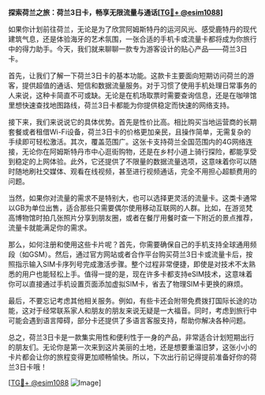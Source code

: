**探索荷兰之旅：荷兰3日卡，畅享无限流量与通话[[TG💪+ @esim1088](https://t.me/s/esim1088)]**

如果你计划前往荷兰，无论是为了欣赏阿姆斯特丹的运河风光、感受鹿特丹的现代建筑气息，还是体验海牙的艺术氛围，一张合适的手机卡或流量卡都将成为你旅行中的得力助手。今天，我们就来聊聊一款专为游客设计的贴心产品——荷兰3日卡。

首先，让我们了解一下荷兰3日卡的基本功能。这款卡主要面向短期访问荷兰的游客，提供超值的通话、短信和数据流量服务。对于习惯了使用手机处理日常事务的人来说，这种卡简直不可或缺。无论是在机场取票时需要查询信息，还是在咖啡馆里想快速查找地图路线，荷兰3日卡都能为你提供稳定而快速的网络支持。

接下来，我们来说说它的具体优势。首先是性价比高。相比购买当地运营商的长期套餐或者租借Wi-Fi设备，荷兰3日卡的价格更加亲民，且操作简单，无需复杂的手续即可轻松激活。其次，覆盖范围广。这张卡支持荷兰全国范围内的4G网络连接，无论你在阿姆斯特丹市中心逛街购物，还是在乡村小道上骑行探险，都能享受到稳定的上网体验。此外，它还提供了不限量的数据流量选项，这意味着你可以随时随地刷社交媒体、观看在线视频，甚至进行视频通话，完全不用担心超额费用的问题。

当然，如果你对流量的需求不是特别大，也可以选择更灵活的流量卡。这类卡通常以GB为单位出售，适合那些只需要偶尔使用移动互联网的人群。比如，在游览梵高博物馆时拍几张照片分享到朋友圈，或者在餐厅用餐时查一下附近的景点推荐，流量卡就能满足你的需求。

那么，如何注册和使用这些卡片呢？首先，你需要确保自己的手机支持全球通用频段（如GSM）。然后，通过官方网站或者合作平台购买荷兰3日卡或流量卡后，按照指示输入SIM卡序列号完成激活步骤。整个过程非常便捷，即使是对技术不太熟悉的用户也能轻松上手。值得一提的是，现在许多卡都支持eSIM技术，这意味着你可以直接通过手机设置页面添加虚拟SIM卡，省去了物理SIM卡更换的麻烦。

最后，不要忘记考虑其他相关服务。例如，有些卡还会附带免费拨打国际长途的功能，这对于经常联系家人和朋友的朋友来说无疑是一大福音。同时，考虑到旅行中可能会遇到语言障碍，部分卡还提供了多语言客服支持，帮助你解决各种问题。

总之，荷兰3日卡是一款集实用性和便利性于一身的产品，非常适合计划短期出行的朋友们。无论你是第一次来到这片美丽的土地，还是想要重温旧梦，这张小小的卡片都会让你的旅程变得更加顺畅愉快。所以，下次出行前记得提前准备好你的荷兰3日卡哦！

[[TG💪+ @esim1088](https://t.me/s/esim1088) ![Image](https://i.postimg.cc/4NQfJmqS/Snipaste-2025-05-13-00-14-12.png)]